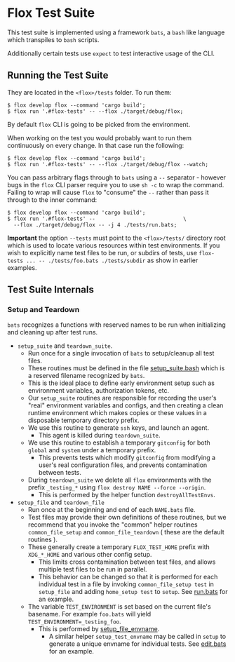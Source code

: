 # Flox Test Suite

This test suite is implemented using a framework `bats`, a `bash` like language
which transpiles to `bash` scripts.

Additionally certain tests use `expect` to test interactive usage of the CLI.


## Running the Test Suite

They are located in the `<flox>/tests` folder.
To run them:

```console
$ flox develop flox --command 'cargo build';
$ flox run '.#flox-tests' -- --flox ./target/debug/flox;
```
By default `flox` CLI is going to be picked from the environment.


When working on the test you would probably want to run them continuously on
every change. In that case run the following:

```console
$ flox develop flox --command 'cargo build';
$ flox run '.#flox-tests' -- --flox ./target/debug/flox --watch;
```


You can pass arbitrary flags through to `bats` using a `--` separator - however
bugs in the `flox` CLI parser require you to use `sh -c` to wrap the command.
Failing to wrap will cause `flox` to "consume" the `--` rather than pass it
through to the inner command:

```console
$ flox develop flox --command 'cargo build';
$ flox run '.#flox-tests' --                            \
  --flox ./target/debug/flox -- -j 4 ./tests/run.bats;
```


**Important** the option `--tests` must point to the `<flox>/tests/` directory
root which is used to locate various resources within test environments.
If you wish to explicitly name test files to be run, or subdirs of tests, use
`flox-tests ... -- ./tests/foo.bats ./tests/subdir` as show in earlier examples.


## Test Suite Internals

### Setup and Teardown

`bats` recognizes a functions with reserved names to be run when initializing
and cleaning up after test runs.

- `setup_suite` and `teardown_suite`.
  + Run once for a single invocation of `bats` to setup/cleanup all test files.
  + These routines must be defined in the file
    [setup_suite.bash](./setup_suite.bash) which is a reserved filename
    recognized by `bats`.
  + This is the ideal place to define early environment setup such as
    environment variables, authorization tokens, etc.
  + Our `setup_suite` routines are responsible for recording the user's "real"
    environment variables and configs, and then creating a clean runtime
    environment which makes copies or these values in a disposable temporary
    directory prefix.
  + We use this routine to generate `ssh` keys, and launch an agent.
    - This agent is killed during `teardown_suite`.
  + We use this routine to establish a temporary `gitconfig` for both `global`
    and `system` under a temporary prefix.
    - This prevents tests which modify `gitconfig` from modifying a user's real
      configuration files, and prevents contamination between tests.
  + During `teardown_suite` we delete all `flox` environments with the prefix
    `_testing_*` using `flox destroy NAME --force --origin`.
    + This is performed by the helper function `destroyAllTestEnvs`.
- `setup_file` and `teardown_file`
  + Run once at the beginning and end of each `NAME.bats` file.
  + Test files may provide their own definitions of these routines, but we
    recommend that you invoke the "common" helper routines `common_file_setup`
    and `common_file_teardown` ( these are the default routines ).
  + These generally create a temporary `FLOX_TEST_HOME` prefix with `XDG_*_HOME`
    and various other config setup.
    - This limits cross contamination between test files, and allows multiple
      test files to be run in parallel.
    - This behavior can be changed so that it is performed for each individual
      test in a file by invoking `common_file_setup test` in `setup_file` and
      adding `home_setup test` to `setup`.
      See [run.bats](./run.bats) for an example.
  + The variable `TEST_ENVIRONMENT` is set based on the current file's basename.
    For example `foo.bats` will yield `TEST_ENVIRONMENT=_testing_foo`.
    - This is performed by [setup_file_envname](./setup_suite.bash).
      + A similar helper `setup_test_envname` may be called in `setup` to
        generate a unique envname for individual tests.
        See [edit.bats](./edit.bats) for an example.
